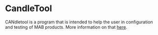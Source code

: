 # CandleTool

CANdletool is a program that is intended to help the user in configuration and testing of MAB products. More information on that [here](https://mabrobotics.github.io/MD80-x-CANdle-Documentation/software_package/Software.html).
